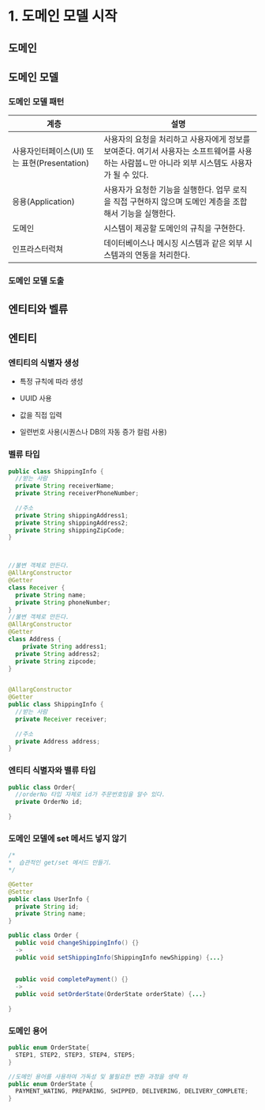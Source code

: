 # 1. 도메인 모델 시작





## 도메인



## 도메인 모델

### 도메인 모델 패턴

| 계층                                         | 설명                                                         |
| -------------------------------------------- | ------------------------------------------------------------ |
| 사용자인터페이스(UI) 또는 표현(Presentation) | 사용자의 요청을 처리하고 사용자에게 정보를 보여준다. 여기서 사용자는 소프트웨어를 사용하는 사람붑ㄴ만 아니라 외부 시스템도 사용자가 될 수 있다. |
| 응용(Application)                            | 사용자가 요청한 기능을 실행한다. 업무 로직을 직접 구현하지 않으며 도메인 계층을 조합해서 기능을 실행한다. |
| 도메인                                       | 시스템이 제공할 도메인의 규칙을 구현한다.                    |
| 인프라스터럭쳐                               | 데이터베이스나 메시징 시스템과 같은 외부 시스템과의 연동을 처리한다. |



### 도메인 모델 도출



## 엔티티와 벨류

## 엔티티

### 엔티티의 식별자 생성



* 특정 규칙에 따라 생성

* UUID 사용

* 값을 직접 입력

* 일련번호 사용(시퀀스나 DB의 자동 증가 컬럼 사용)

  

### 벨류 타입

```java
public class ShippingInfo {
  //받는 사람
  private String receiverName;
  private String receiverPhoneNumber;
  
  //주소
  private String shippingAddress1;
  private String shippingAddress2;
  private String shippingZipCode;
}



//불변 객체로 만든다.
@AllArgConstructor
@Getter
class Receiver {
  private String name;
  private String phoneNumber;  
}
//불변 객체로 만든다.
@AllArgConstructor
@Getter
class Address {
 	private String address1;
  private String address2;
  private String zipcode;
}


@AllargConstructor
@Getter
public class ShippingInfo {
  //받는 사람
  private Receiver receiver;
  
  //주소
  private Address address;
}
```





### 엔티티 식별자와 밸류 타입



```java
public class Order{
  //orderNo 타입 자체로 id가 주문번호임을 알수 있다.
  private OrderNo id;
  
}
```



### 도메인 모델에 set 메서드 넣지 않기

```java
/*
*  습관적인 get/set 메서드 만들기. 
*/

@Getter
@Setter
public class UserInfo {
  private String id;
  private String name;  
}
```



```java
public class Order {
  public void changeShippingInfo() {} 
  -> 
  public void setShippingInfo(ShippingInfo newShipping) {...}
  
  
  public void completePayment() {}
  -> 
  public void setOrderState(OrderState orderState) {...} 
  
}
```



### 도메인 용어

```java 
public enum OrderState{
  STEP1, STEP2, STEP3, STEP4, STEP5;
}

//도메인 용어를 사용하여 가독성 및 불필요한 변환 과정을 생략 하
public enum OrderState {
  PAYMENT_WATING, PREPARING, SHIPPED, DELIVERING, DELIVERY_COMPLETE;
}
```





